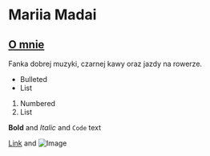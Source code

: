# Mariia Madai
## [O mnie](https://github.com/MariiaM224973/zadankopdstr.git)

Fanka dobrej muzyki, czarnej kawy oraz jazdy na rowerze.


- Bulleted
- List

1. Numbered
2. List

**Bold** and _Italic_ and `Code` text

[Link](url) and ![Image](src)
